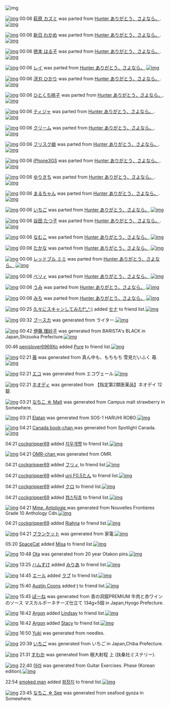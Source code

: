 ![img](http://gdrive-cdn.herokuapp.com/537b65a5bc09f0000721dda7/512px-barcode.png)

[![img](http://www.deviantsart.com/u2abdj.png)](http://www.barcodekanojo.com/kanojo/2252927/%E8%90%A9%E5%8E%9F%20%E3%82%AB%E3%82%BA%E3%83%9F) 00:06 [萩原 カズミ](http://www.barcodekanojo.com/kanojo/2252927/%E8%90%A9%E5%8E%9F%20%E3%82%AB%E3%82%BA%E3%83%9F) was parted from [Hunter  ありがとう、さよなら。](http://www.barcodekanojo.com/kanojo/2252927/%E8%90%A9%E5%8E%9F%20%E3%82%AB%E3%82%BA%E3%83%9F).[![img](http://www.deviantsart.com/2f00jb8.jpeg)](http://www.barcodekanojo.com/user/27903/Hunter%20%20%E3%81%82%E3%82%8A%E3%81%8C%E3%81%A8%E3%81%86%E3%80%81%E3%81%95%E3%82%88%E3%81%AA%E3%82%89%E3%80%82)

[![img](http://www.deviantsart.com/1p5qggs.png)](http://www.barcodekanojo.com/kanojo/2251392/%E6%96%B0%E6%97%A5%20%E3%82%8F%E3%81%8B%E3%82%81) 00:06 [新日 わかめ](http://www.barcodekanojo.com/kanojo/2251392/%E6%96%B0%E6%97%A5%20%E3%82%8F%E3%81%8B%E3%82%81) was parted from [Hunter  ありがとう、さよなら。](http://www.barcodekanojo.com/kanojo/2251392/%E6%96%B0%E6%97%A5%20%E3%82%8F%E3%81%8B%E3%82%81).[![img](http://www.deviantsart.com/2f00jb8.jpeg)](http://www.barcodekanojo.com/user/27903/Hunter%20%20%E3%81%82%E3%82%8A%E3%81%8C%E3%81%A8%E3%81%86%E3%80%81%E3%81%95%E3%82%88%E3%81%AA%E3%82%89%E3%80%82)

[![img](http://www.deviantsart.com/pr97ic.png)](http://www.barcodekanojo.com/kanojo/543599/%E5%BE%B3%E6%9C%AC%20%E3%81%AF%E3%82%8B%E5%AD%90) 00:06 [徳本 はる子](http://www.barcodekanojo.com/kanojo/543599/%E5%BE%B3%E6%9C%AC%20%E3%81%AF%E3%82%8B%E5%AD%90) was parted from [Hunter  ありがとう、さよなら。](http://www.barcodekanojo.com/kanojo/543599/%E5%BE%B3%E6%9C%AC%20%E3%81%AF%E3%82%8B%E5%AD%90).[![img](http://www.deviantsart.com/2f00jb8.jpeg)](http://www.barcodekanojo.com/user/27903/Hunter%20%20%E3%81%82%E3%82%8A%E3%81%8C%E3%81%A8%E3%81%86%E3%80%81%E3%81%95%E3%82%88%E3%81%AA%E3%82%89%E3%80%82)

[![img](http://www.deviantsart.com/1cch1ic.png)](http://www.barcodekanojo.com/kanojo/1252860/%E3%83%AC%E3%82%A4) 00:06 [レイ](http://www.barcodekanojo.com/kanojo/1252860/%E3%83%AC%E3%82%A4) was parted from [Hunter  ありがとう、さよなら。](http://www.barcodekanojo.com/kanojo/1252860/%E3%83%AC%E3%82%A4).[![img](http://www.deviantsart.com/2f00jb8.jpeg)](http://www.barcodekanojo.com/user/27903/Hunter%20%20%E3%81%82%E3%82%8A%E3%81%8C%E3%81%A8%E3%81%86%E3%80%81%E3%81%95%E3%82%88%E3%81%AA%E3%82%89%E3%80%82)

[![img](http://www.deviantsart.com/1gosl5v.png)](http://www.barcodekanojo.com/kanojo/528875/%E5%86%B4%E5%88%83%20%E3%81%B2%E3%81%8B%E3%82%8A) 00:06 [冴刃 ひかり](http://www.barcodekanojo.com/kanojo/528875/%E5%86%B4%E5%88%83%20%E3%81%B2%E3%81%8B%E3%82%8A) was parted from [Hunter  ありがとう、さよなら。](http://www.barcodekanojo.com/kanojo/528875/%E5%86%B4%E5%88%83%20%E3%81%B2%E3%81%8B%E3%82%8A).[![img](http://www.deviantsart.com/2f00jb8.jpeg)](http://www.barcodekanojo.com/user/27903/Hunter%20%20%E3%81%82%E3%82%8A%E3%81%8C%E3%81%A8%E3%81%86%E3%80%81%E3%81%95%E3%82%88%E3%81%AA%E3%82%89%E3%80%82)

[![img](http://www.deviantsart.com/3dv5h60.png)](http://www.barcodekanojo.com/kanojo/1264761/%E3%81%B2%E3%81%A8%E3%81%8F%E3%81%A1%E6%A1%83%E5%AD%90) 00:06 [ひとくち桃子](http://www.barcodekanojo.com/kanojo/1264761/%E3%81%B2%E3%81%A8%E3%81%8F%E3%81%A1%E6%A1%83%E5%AD%90) was parted from [Hunter  ありがとう、さよなら。](http://www.barcodekanojo.com/kanojo/1264761/%E3%81%B2%E3%81%A8%E3%81%8F%E3%81%A1%E6%A1%83%E5%AD%90).[![img](http://www.deviantsart.com/2f00jb8.jpeg)](http://www.barcodekanojo.com/user/27903/Hunter%20%20%E3%81%82%E3%82%8A%E3%81%8C%E3%81%A8%E3%81%86%E3%80%81%E3%81%95%E3%82%88%E3%81%AA%E3%82%89%E3%80%82)

[![img](http://www.deviantsart.com/5auufs.png)](http://www.barcodekanojo.com/kanojo/1049692/%E3%83%86%E3%82%A3%E3%82%B8%E3%83%A3) 00:06 [ティジャ](http://www.barcodekanojo.com/kanojo/1049692/%E3%83%86%E3%82%A3%E3%82%B8%E3%83%A3) was parted from [Hunter  ありがとう、さよなら。](http://www.barcodekanojo.com/kanojo/1049692/%E3%83%86%E3%82%A3%E3%82%B8%E3%83%A3).[![img](http://www.deviantsart.com/2f00jb8.jpeg)](http://www.barcodekanojo.com/user/27903/Hunter%20%20%E3%81%82%E3%82%8A%E3%81%8C%E3%81%A8%E3%81%86%E3%80%81%E3%81%95%E3%82%88%E3%81%AA%E3%82%89%E3%80%82)

[![img](http://www.deviantsart.com/351eksb.png)](http://www.barcodekanojo.com/kanojo/1323899/%E3%82%AF%E3%83%AA%E3%83%BC%E3%83%A0) 00:06 [クリーム](http://www.barcodekanojo.com/kanojo/1323899/%E3%82%AF%E3%83%AA%E3%83%BC%E3%83%A0) was parted from [Hunter  ありがとう、さよなら。](http://www.barcodekanojo.com/kanojo/1323899/%E3%82%AF%E3%83%AA%E3%83%BC%E3%83%A0).[![img](http://www.deviantsart.com/2f00jb8.jpeg)](http://www.barcodekanojo.com/user/27903/Hunter%20%20%E3%81%82%E3%82%8A%E3%81%8C%E3%81%A8%E3%81%86%E3%80%81%E3%81%95%E3%82%88%E3%81%AA%E3%82%89%E3%80%82)

[![img](http://www.deviantsart.com/1blqh3f.png)](http://www.barcodekanojo.com/kanojo/293/%E3%83%95%E3%83%AA%E3%82%B9%E3%82%AF%E5%A8%98) 00:06 [フリスク娘](http://www.barcodekanojo.com/kanojo/293/%E3%83%95%E3%83%AA%E3%82%B9%E3%82%AF%E5%A8%98) was parted from [Hunter  ありがとう、さよなら。](http://www.barcodekanojo.com/kanojo/293/%E3%83%95%E3%83%AA%E3%82%B9%E3%82%AF%E5%A8%98).[![img](http://www.deviantsart.com/2f00jb8.jpeg)](http://www.barcodekanojo.com/user/27903/Hunter%20%20%E3%81%82%E3%82%8A%E3%81%8C%E3%81%A8%E3%81%86%E3%80%81%E3%81%95%E3%82%88%E3%81%AA%E3%82%89%E3%80%82)

[![img](http://www.deviantsart.com/1d2eap8.png)](http://www.barcodekanojo.com/kanojo/417/iPhone3GS) 00:06 [iPhone3GS](http://www.barcodekanojo.com/kanojo/417/iPhone3GS) was parted from [Hunter  ありがとう、さよなら。](http://www.barcodekanojo.com/kanojo/417/iPhone3GS).[![img](http://www.deviantsart.com/2f00jb8.jpeg)](http://www.barcodekanojo.com/user/27903/Hunter%20%20%E3%81%82%E3%82%8A%E3%81%8C%E3%81%A8%E3%81%86%E3%80%81%E3%81%95%E3%82%88%E3%81%AA%E3%82%89%E3%80%82)

[![img](http://www.deviantsart.com/2661iko.png)](http://www.barcodekanojo.com/kanojo/439/%E3%82%86%E3%82%8A%E3%81%8D%E3%81%A1) 00:06 [ゆりきち](http://www.barcodekanojo.com/kanojo/439/%E3%82%86%E3%82%8A%E3%81%8D%E3%81%A1) was parted from [Hunter  ありがとう、さよなら。](http://www.barcodekanojo.com/kanojo/439/%E3%82%86%E3%82%8A%E3%81%8D%E3%81%A1).[![img](http://www.deviantsart.com/2f00jb8.jpeg)](http://www.barcodekanojo.com/user/27903/Hunter%20%20%E3%81%82%E3%82%8A%E3%81%8C%E3%81%A8%E3%81%86%E3%80%81%E3%81%95%E3%82%88%E3%81%AA%E3%82%89%E3%80%82)

[![img](http://www.deviantsart.com/25fvhom.png)](http://www.barcodekanojo.com/kanojo/2257072/%E3%81%BE%E3%82%8B%E3%81%A1%E3%82%83%E3%82%93) 00:06 [まるちゃん](http://www.barcodekanojo.com/kanojo/2257072/%E3%81%BE%E3%82%8B%E3%81%A1%E3%82%83%E3%82%93) was parted from [Hunter  ありがとう、さよなら。](http://www.barcodekanojo.com/kanojo/2257072/%E3%81%BE%E3%82%8B%E3%81%A1%E3%82%83%E3%82%93).[![img](http://www.deviantsart.com/2f00jb8.jpeg)](http://www.barcodekanojo.com/user/27903/Hunter%20%20%E3%81%82%E3%82%8A%E3%81%8C%E3%81%A8%E3%81%86%E3%80%81%E3%81%95%E3%82%88%E3%81%AA%E3%82%89%E3%80%82)

[![img](http://www.deviantsart.com/2j657tb.png)](http://www.barcodekanojo.com/kanojo/2321235/%E3%81%84%E3%81%A1%E3%81%94) 00:06 [いちご](http://www.barcodekanojo.com/kanojo/2321235/%E3%81%84%E3%81%A1%E3%81%94) was parted from [Hunter  ありがとう、さよなら。](http://www.barcodekanojo.com/kanojo/2321235/%E3%81%84%E3%81%A1%E3%81%94).[![img](http://www.deviantsart.com/2f00jb8.jpeg)](http://www.barcodekanojo.com/user/27903/Hunter%20%20%E3%81%82%E3%82%8A%E3%81%8C%E3%81%A8%E3%81%86%E3%80%81%E3%81%95%E3%82%88%E3%81%AA%E3%82%89%E3%80%82)

[![img](http://www.deviantsart.com/1l6r9k9.png)](http://www.barcodekanojo.com/kanojo/2317625/%E8%B0%B7%E7%94%B0%20%E3%81%9F%E3%81%A4%E5%AD%90) 00:06 [谷田 たつ子](http://www.barcodekanojo.com/kanojo/2317625/%E8%B0%B7%E7%94%B0%20%E3%81%9F%E3%81%A4%E5%AD%90) was parted from [Hunter  ありがとう、さよなら。](http://www.barcodekanojo.com/kanojo/2317625/%E8%B0%B7%E7%94%B0%20%E3%81%9F%E3%81%A4%E5%AD%90).[![img](http://www.deviantsart.com/2f00jb8.jpeg)](http://www.barcodekanojo.com/user/27903/Hunter%20%20%E3%81%82%E3%82%8A%E3%81%8C%E3%81%A8%E3%81%86%E3%80%81%E3%81%95%E3%82%88%E3%81%AA%E3%82%89%E3%80%82)

[![img](http://www.deviantsart.com/3s757b6.png)](http://www.barcodekanojo.com/kanojo/2310848/%E3%81%AA%E3%82%80%E3%81%93) 00:06 [なむこ](http://www.barcodekanojo.com/kanojo/2310848/%E3%81%AA%E3%82%80%E3%81%93) was parted from [Hunter  ありがとう、さよなら。](http://www.barcodekanojo.com/kanojo/2310848/%E3%81%AA%E3%82%80%E3%81%93).[![img](http://www.deviantsart.com/2f00jb8.jpeg)](http://www.barcodekanojo.com/user/27903/Hunter%20%20%E3%81%82%E3%82%8A%E3%81%8C%E3%81%A8%E3%81%86%E3%80%81%E3%81%95%E3%82%88%E3%81%AA%E3%82%89%E3%80%82)

[![img](http://www.deviantsart.com/2siuta2.png)](http://www.barcodekanojo.com/kanojo/2259095/%E3%81%9F%E3%81%8B%E3%81%AA) 00:06 [たかな](http://www.barcodekanojo.com/kanojo/2259095/%E3%81%9F%E3%81%8B%E3%81%AA) was parted from [Hunter  ありがとう、さよなら。](http://www.barcodekanojo.com/kanojo/2259095/%E3%81%9F%E3%81%8B%E3%81%AA).[![img](http://www.deviantsart.com/2f00jb8.jpeg)](http://www.barcodekanojo.com/user/27903/Hunter%20%20%E3%81%82%E3%82%8A%E3%81%8C%E3%81%A8%E3%81%86%E3%80%81%E3%81%95%E3%82%88%E3%81%AA%E3%82%89%E3%80%82)

[![img](http://www.deviantsart.com/2caaam7.png)](http://www.barcodekanojo.com/kanojo/3071523/%E3%83%AC%E3%83%83%E3%83%89%E3%83%96%E3%83%AB%20%E3%83%9F%E3%83%9F) 00:06 [レッドブル ミミ](http://www.barcodekanojo.com/kanojo/3071523/%E3%83%AC%E3%83%83%E3%83%89%E3%83%96%E3%83%AB%20%E3%83%9F%E3%83%9F) was parted from [Hunter  ありがとう、さよなら。](http://www.barcodekanojo.com/kanojo/3071523/%E3%83%AC%E3%83%83%E3%83%89%E3%83%96%E3%83%AB%20%E3%83%9F%E3%83%9F).[![img](http://www.deviantsart.com/2f00jb8.jpeg)](http://www.barcodekanojo.com/user/27903/Hunter%20%20%E3%81%82%E3%82%8A%E3%81%8C%E3%81%A8%E3%81%86%E3%80%81%E3%81%95%E3%82%88%E3%81%AA%E3%82%89%E3%80%82)

[![img](http://www.deviantsart.com/3j126dd.png)](http://www.barcodekanojo.com/kanojo/3072925/%E3%83%99%E3%83%AA%E3%82%A3) 00:06 [ベリィ](http://www.barcodekanojo.com/kanojo/3072925/%E3%83%99%E3%83%AA%E3%82%A3) was parted from [Hunter  ありがとう、さよなら。](http://www.barcodekanojo.com/kanojo/3072925/%E3%83%99%E3%83%AA%E3%82%A3).[![img](http://www.deviantsart.com/2f00jb8.jpeg)](http://www.barcodekanojo.com/user/27903/Hunter%20%20%E3%81%82%E3%82%8A%E3%81%8C%E3%81%A8%E3%81%86%E3%80%81%E3%81%95%E3%82%88%E3%81%AA%E3%82%89%E3%80%82)

[![img](http://www.deviantsart.com/3jul961.png)](http://www.barcodekanojo.com/kanojo/3067137/%E3%81%86%E3%81%BF) 00:06 [うみ](http://www.barcodekanojo.com/kanojo/3067137/%E3%81%86%E3%81%BF) was parted from [Hunter  ありがとう、さよなら。](http://www.barcodekanojo.com/kanojo/3067137/%E3%81%86%E3%81%BF).[![img](http://www.deviantsart.com/2f00jb8.jpeg)](http://www.barcodekanojo.com/user/27903/Hunter%20%20%E3%81%82%E3%82%8A%E3%81%8C%E3%81%A8%E3%81%86%E3%80%81%E3%81%95%E3%82%88%E3%81%AA%E3%82%89%E3%80%82)

[![img](http://www.deviantsart.com/26l4319.png)](http://www.barcodekanojo.com/kanojo/3083888/%E3%81%BF%E3%81%A1) 00:06 [みち](http://www.barcodekanojo.com/kanojo/3083888/%E3%81%BF%E3%81%A1) was parted from [Hunter  ありがとう、さよなら。](http://www.barcodekanojo.com/kanojo/3083888/%E3%81%BF%E3%81%A1).[![img](http://www.deviantsart.com/2f00jb8.jpeg)](http://www.barcodekanojo.com/user/27903/Hunter%20%20%E3%81%82%E3%82%8A%E3%81%8C%E3%81%A8%E3%81%86%E3%80%81%E3%81%95%E3%82%88%E3%81%AA%E3%82%89%E3%80%82)

[![img](http://www.deviantsart.com/2deh5cl.jpeg)](http://www.barcodekanojo.com/user/309843/%E4%B9%85%E3%80%85%E3%81%AB%E3%82%B9%E3%82%AD%E3%83%A3%E3%83%B3%E3%81%97%E3%81%A6%E3%81%BF%E3%81%9Ff%5E_%5E%3B%29) 00:25 [久々にスキャンしてみたf^_^;)](http://www.barcodekanojo.com/user/309843/%E4%B9%85%E3%80%85%E3%81%AB%E3%82%B9%E3%82%AD%E3%83%A3%E3%83%B3%E3%81%97%E3%81%A6%E3%81%BF%E3%81%9Ff%5E_%5E%3B%29) added [セナ](http://www.barcodekanojo.com/kanojo/2211904/%E3%82%BB%E3%83%8A) to friend list.[![img](http://www.deviantsart.com/lo35mc.png)](http://www.barcodekanojo.com/kanojo/2211904/%E3%82%BB%E3%83%8A)

[![img](http://www.deviantsart.com/1o1g1he.png)](http://www.barcodekanojo.com/kanojo/3192455/%E3%83%96%E3%83%BC%E3%82%B9%E3%82%AB) 00:32 [ブースカ](http://www.barcodekanojo.com/kanojo/3192455/%E3%83%96%E3%83%BC%E3%82%B9%E3%82%AB) was generated from ライター.[![img](http://www.deviantsart.com/4hg6s0.jpeg)](http://www.barcodekanojo.com/product_images/barcode/6017778/1423236685/50x50x,PE3,P83,PA9,PE3,P82,PA4,PE3,P82,PBF,PE3,P83,PBC.jpg,qw=88,ah=88.pagespeed.ic.vixKdybo0d.jpg)

[![img](http://www.deviantsart.com/1c74o4o.png)](http://www.barcodekanojo.com/kanojo/3192456/%E4%BC%8A%E8%97%A4%20%E7%90%86%E7%B4%97%E5%AD%90) 00:42 [伊藤 理紗子](http://www.barcodekanojo.com/kanojo/3192456/%E4%BC%8A%E8%97%A4%20%E7%90%86%E7%B4%97%E5%AD%90) was generated from BARISTA's BLACK in Japan,Shizuoka Prefecture.[![img](http://www.deviantsart.com/3bsm0qe.jpeg)](http://www.barcodekanojo.com/product_images/barcode/5944797/1412902238/50x50x,PE4,PBC,P8A,PE8,P97,PA4,PE5,P9C,P92,P20,PE3,P82,PBF,PE3,P83,PAA,PE3,P83,PBC,PE3,P82,PBA,PE3,P82,PB3,PE3,P83,PBC,PE3,P83,P92,PE3,P83,PBC,P20,PE3,P83,P90,PE3,P83,PAA,PE3,P82,PB9,PE3,P82,PBF,PE3,P82,PBA,PE3,P83,P96,PE3,P83,PA9,PE3,P83,P83,PE3,P82,PAF,P20,PE3,P83,P9C,PE3,P83,P88,PE3,P83,PAB,PE7,PBC,PB6390ml,PC3,P9724,PE6,P9C,PAC,PE5,P85,PA5,PE3,P80,P90,PC3,P972,PE3,P82,PB1,PE3,P83,PBC,PE3,P82,PB9,P3A,PE5,P90,P88,PE8,PA8,P8848,PE6,P9C,PAC,PE5,P85,PA5.jpg,qw=88,ah=88.pagespeed.ic.hrPwB-NcW6.jpg)

00:46 [penislover6969Xo](http://www.barcodekanojo.com/user/450335/penislover6969Xo) added [Pure](http://www.barcodekanojo.com/kanojo/2160027/Pure) to friend list.[![img](http://www.deviantsart.com/mjt5me.png)](http://www.barcodekanojo.com/kanojo/2160027/Pure)

[![img](http://www.deviantsart.com/20q9te5.png)](http://www.barcodekanojo.com/kanojo/3192457/%E8%8B%BA) 02:21 [苺](http://www.barcodekanojo.com/kanojo/3192457/%E8%8B%BA) was generated from 真ん中も、もちもち 雪見だいふく 苺.[![img](http://www.deviantsart.com/3vkqi16.jpeg)](http://www.barcodekanojo.com/product_images/barcode/6017780/1423241048/50x50x,PE7,P9C,P9F,PE3,P82,P93,PE4,PB8,PAD,PE3,P82,P82,PE3,P80,P81,PE3,P82,P82,PE3,P81,PA1,PE3,P82,P82,PE3,P81,PA1,P20,PE9,P9B,PAA,PE8,PA6,P8B,PE3,P81,PA0,PE3,P81,P84,PE3,P81,PB5,PE3,P81,P8F,P20,PE8,P8B,PBA.jpg,qw=88,ah=88.pagespeed.ic.o3zStqTGnT.jpg)

[![img](http://www.deviantsart.com/22khibo.png)](http://www.barcodekanojo.com/kanojo/3192458/%E3%82%A8%E3%82%B3) 02:21 [エコ](http://www.barcodekanojo.com/kanojo/3192458/%E3%82%A8%E3%82%B3) was generated from エコヴェール.[![img](http://www.deviantsart.com/6c7sdq.jpeg)](http://www.barcodekanojo.com/product_images/barcode/2661663/1308069175/50x50x,PE3,P82,PA8,PE3,P82,PB3,PE3,P83,P99,PE3,P83,PBC,PE3,P83,PAB,P20,PE9,PA3,P9F,PE5,P99,PA8,PE7,P94,PA8,PE6,PB4,P97,PE5,P89,PA4,PE3,P82,PAB,PE3,P83,PA2,PE3,P83,P9F,PE3,P83,PBC,PE3,P83,PAB.jpg,qw=88,ah=88.pagespeed.ic.UgW2d9hnWJ.jpg)

[![img](http://www.deviantsart.com/chdsc2.png)](http://www.barcodekanojo.com/kanojo/3192459/%E3%83%8D%E3%82%AA%E3%83%87%E3%82%A3) 02:21 [ネオディ](http://www.barcodekanojo.com/kanojo/3192459/%E3%83%8D%E3%82%AA%E3%83%87%E3%82%A3) was generated from 【指定第2類医薬品】ネオデイ 12錠.

[![img](http://www.deviantsart.com/3523mid.png)](http://www.barcodekanojo.com/kanojo/3192460/%E3%81%AA%E3%81%A1%E3%81%93%20%E2%98%86%20Malt) 03:21 [なちこ ☆ Malt](http://www.barcodekanojo.com/kanojo/3192460/%E3%81%AA%E3%81%A1%E3%81%93%20%E2%98%86%20Malt) was generated from Campus malt strawberry in Somewhere.

[![img](http://www.deviantsart.com/dhk0gu.png)](http://www.barcodekanojo.com/kanojo/3192461/Elatan) 03:21 [Elatan](http://www.barcodekanojo.com/kanojo/3192461/Elatan) was generated from SOS-1 HARUHI ROBO.[![img](http://www.deviantsart.com/2ikgnrl.jpeg)](http://www.barcodekanojo.com/product_images/barcode/6017782/1423245639/50x50xSOS-1,P20HARUHI,P20ROBO.jpg,qw=88,ah=88.pagespeed.ic.BDO0b9pWId.jpg)

[![img](http://www.deviantsart.com/q1jcbo.png)](http://www.barcodekanojo.com/kanojo/3192462/Canada%20book-chan%20) 04:21 [Canada book-chan ](http://www.barcodekanojo.com/kanojo/3192462/Canada%20book-chan%20) was generated from Spotlight Canada.[![img](http://www.deviantsart.com/v5ubs4.jpeg)](http://www.barcodekanojo.com/product_images/barcode/6017783/1423249293/50x50xSpotlight,P20Canada.jpg,qw=88,ah=88.pagespeed.ic.Xh4FoKB7I_.jpg)

04:21 [cockgripper69](http://www.barcodekanojo.com/user/382629/cockgripper69) added [지우개쨩](http://www.barcodekanojo.com/kanojo/551107/%EC%A7%80%EC%9A%B0%EA%B0%9C%EC%A8%A9) to friend list.[![img](http://www.deviantsart.com/i5dokm.png)](http://www.barcodekanojo.com/kanojo/551107/%EC%A7%80%EC%9A%B0%EA%B0%9C%EC%A8%A9)

[![img](http://www.deviantsart.com/1i1fsfb.png)](http://www.barcodekanojo.com/kanojo/3192463/OMR-chan%20) 04:21 [OMR-chan ](http://www.barcodekanojo.com/kanojo/3192463/OMR-chan%20) was generated from OMR.

04:21 [cockgripper69](http://www.barcodekanojo.com/user/382629/cockgripper69) added [フリィ](http://www.barcodekanojo.com/kanojo/2817413/%E3%83%95%E3%83%AA%E3%82%A3) to friend list.[![img](http://www.deviantsart.com/goq190.png)](http://www.barcodekanojo.com/kanojo/2817413/%E3%83%95%E3%83%AA%E3%82%A3)

04:21 [cockgripper69](http://www.barcodekanojo.com/user/382629/cockgripper69) added [uni F0.5たん](http://www.barcodekanojo.com/kanojo/87437/uni%20F0.5%E3%81%9F%E3%82%93) to friend list.[![img](http://www.deviantsart.com/rgttk5.png)](http://www.barcodekanojo.com/kanojo/87437/uni%20F0.5%E3%81%9F%E3%82%93)

04:21 [cockgripper69](http://www.barcodekanojo.com/user/382629/cockgripper69) added [クロ](http://www.barcodekanojo.com/kanojo/1013465/%E3%82%AF%E3%83%AD) to friend list.[![img](http://www.deviantsart.com/1iqpjci.png)](http://www.barcodekanojo.com/kanojo/1013465/%E3%82%AF%E3%83%AD)

04:21 [cockgripper69](http://www.barcodekanojo.com/user/382629/cockgripper69) added [챕스틱츄](http://www.barcodekanojo.com/kanojo/2598233/%EC%B1%95%EC%8A%A4%ED%8B%B1%EC%B8%84) to friend list.[![img](http://www.deviantsart.com/3hs93n7.png)](http://www.barcodekanojo.com/kanojo/2598233/%EC%B1%95%EC%8A%A4%ED%8B%B1%EC%B8%84)

[![img](http://www.deviantsart.com/1l1cofd.png)](http://www.barcodekanojo.com/kanojo/3192464/Mme.%20Antologie%20) 04:21 [Mme. Antologie ](http://www.barcodekanojo.com/kanojo/3192464/Mme.%20Antologie%20) was generated from Nouvelles Frontieres Grade 10 Anthology Cdn.[![img](http://www.deviantsart.com/23mr3h1.jpeg)](http://www.barcodekanojo.com/product_images/barcode/6017790/1423249809/50x50xNouvelles,P20Frontieres,P20Grade,P2010,P20Anthology,P20Cdn.jpg,qw=88,ah=88.pagespeed.ic.liOU7InBAp.jpg)

04:21 [cockgripper69](http://www.barcodekanojo.com/user/382629/cockgripper69) added [Riahna](http://www.barcodekanojo.com/kanojo/790372/Riahna) to friend list.[![img](http://www.deviantsart.com/11ie0bv.png)](http://www.barcodekanojo.com/kanojo/790372/Riahna)

[![img](http://www.deviantsart.com/20cclfe.png)](http://www.barcodekanojo.com/kanojo/3192465/%E3%83%96%E3%83%A9%E3%83%B3%E3%82%B1%E3%83%83%E3%83%88) 04:21 [ブランケット](http://www.barcodekanojo.com/kanojo/3192465/%E3%83%96%E3%83%A9%E3%83%B3%E3%82%B1%E3%83%83%E3%83%88) was generated from 家電.[![img](http://www.deviantsart.com/lj4cvg.jpeg)](http://www.barcodekanojo.com/product_images/barcode/6017792/1423250000/50x50x,PE5,PAE,PB6,PE9,P9B,PBB.jpg,qw=88,ah=88.pagespeed.ic.J10cFy3esy.jpg)

05:20 [SpaceCat](http://www.barcodekanojo.com/user/500060/SpaceCat) added [Misa](http://www.barcodekanojo.com/kanojo/2328157/Misa) to friend list.[![img](http://www.deviantsart.com/132cn4q.png)](http://www.barcodekanojo.com/kanojo/2328157/Misa)

[![img](http://www.deviantsart.com/1hbd9n.png)](http://www.barcodekanojo.com/kanojo/3192466/Ota) 10:48 [Ota](http://www.barcodekanojo.com/kanojo/3192466/Ota) was generated from 20 year Otakon pins.[![img](http://www.deviantsart.com/3mihbb6.jpeg)](http://www.barcodekanojo.com/product_images/barcode/6017794/1423273642/50x50x20,P20year,P20Otakon,P20pins.jpg,qw=88,ah=88.pagespeed.ic.qH9XoOVMh6.jpg)

[![img](http://www.deviantsart.com/3ueb4vl.jpeg)](http://www.barcodekanojo.com/user/31615/%E3%83%8F%E3%83%A0%E3%81%99%E3%81%91) 13:25 [ハムすけ](http://www.barcodekanojo.com/user/31615/%E3%83%8F%E3%83%A0%E3%81%99%E3%81%91) added [みりあ](http://www.barcodekanojo.com/kanojo/201875/%E3%81%BF%E3%82%8A%E3%81%82) to friend list.[![img](http://www.deviantsart.com/331tg6j.png)](http://www.barcodekanojo.com/kanojo/201875/%E3%81%BF%E3%82%8A%E3%81%82)

[![img](http://www.deviantsart.com/1kim5bi.jpeg)](http://www.barcodekanojo.com/user/500062/%E3%82%A8%E3%83%BC%E3%83%AB) 14:45 [エール](http://www.barcodekanojo.com/user/500062/%E3%82%A8%E3%83%BC%E3%83%AB) added [ラブ](http://www.barcodekanojo.com/kanojo/1044819/%E3%83%A9%E3%83%96) to friend list.[![img](http://www.deviantsart.com/37ruuu6.png)](http://www.barcodekanojo.com/kanojo/1044819/%E3%83%A9%E3%83%96)

[![img](http://www.deviantsart.com/3kj2pal.jpeg)](http://www.barcodekanojo.com/user/378317/Austin%20Coons) 15:40 [Austin Coons](http://www.barcodekanojo.com/user/378317/Austin%20Coons) added [t](http://www.barcodekanojo.com/kanojo/3186972/t) to friend list.[![img](http://www.deviantsart.com/2l1ea4p.png)](http://www.barcodekanojo.com/kanojo/3186972/t)

[![img](http://www.deviantsart.com/3n94gsa.png)](http://www.barcodekanojo.com/kanojo/3192467/%E3%81%BD%E3%83%BC%E3%81%AD) 15:45 [ぽーね](http://www.barcodekanojo.com/kanojo/3192467/%E3%81%BD%E3%83%BC%E3%81%AD) was generated from 青の洞窟PREMIUM 牛肉と赤ワインのソース マスカルポーネチーズ仕立て 134g×5個 in Japan,Hyogo Prefecture.

[![img](http://www.deviantsart.com/bfb3v3.jpeg)](http://www.barcodekanojo.com/user/499844/Argon) 16:42 [Argon](http://www.barcodekanojo.com/user/499844/Argon) added [Lindsay](http://www.barcodekanojo.com/kanojo/2929670/Lindsay) to friend list.[![img](http://www.deviantsart.com/1b1nv1v.png)](http://www.barcodekanojo.com/kanojo/2929670/Lindsay)

[![img](http://www.deviantsart.com/bfb3v3.jpeg)](http://www.barcodekanojo.com/user/499844/Argon) 16:42 [Argon](http://www.barcodekanojo.com/user/499844/Argon) added [Stacy](http://www.barcodekanojo.com/kanojo/3005916/Stacy) to friend list.[![img](http://www.deviantsart.com/18jkodk.png)](http://www.barcodekanojo.com/kanojo/3005916/Stacy)

[![img](http://www.deviantsart.com/3je3rqh.png)](http://www.barcodekanojo.com/kanojo/3192468/Yuki) 16:50 [Yuki](http://www.barcodekanojo.com/kanojo/3192468/Yuki) was generated from needles.

[![img](http://www.deviantsart.com/1u5ia59.png)](http://www.barcodekanojo.com/kanojo/3192469/%E3%81%84%E3%81%A1%E3%81%94) 20:39 [いちご](http://www.barcodekanojo.com/kanojo/3192469/%E3%81%84%E3%81%A1%E3%81%94) was generated from いちご in Japan,Chiba Prefecture.

[![img](http://www.deviantsart.com/oj5l3l.png)](http://www.barcodekanojo.com/kanojo/3192470/%E3%81%99%E3%82%8F%E3%81%8B) 21:31 [すわか](http://www.barcodekanojo.com/kanojo/3192470/%E3%81%99%E3%82%8F%E3%81%8B) was generated from 極大射程 上 (扶桑社ミステリー).

[![img](http://www.deviantsart.com/1eolvri.png)](http://www.barcodekanojo.com/kanojo/3192471/%EC%95%84%EB%9D%BC) 22:40 [아라](http://www.barcodekanojo.com/kanojo/3192471/%EC%95%84%EB%9D%BC) was generated from Guitar Exercises. Phase (Korean edition).[![img](http://www.deviantsart.com/2klo4lb.jpeg)](http://www.barcodekanojo.com/product_images/barcode/6017804/1423316363/Guitar%20Exercises.%20Phase%20%28Korean%20edition%29.jpg)

22:54 [smoked man](http://www.barcodekanojo.com/user/500069/smoked%20man) added [화장지](http://www.barcodekanojo.com/kanojo/2385524/%ED%99%94%EC%9E%A5%EC%A7%80) to friend list.[![img](http://www.deviantsart.com/3ahsn0l.png)](http://www.barcodekanojo.com/kanojo/2385524/%ED%99%94%EC%9E%A5%EC%A7%80)

[![img](http://www.deviantsart.com/db4lp9.png)](http://www.barcodekanojo.com/kanojo/3192472/%E3%81%AA%E3%81%A1%E3%81%93%20%E2%98%86%20See) 23:45 [なちこ ☆ See](http://www.barcodekanojo.com/kanojo/3192472/%E3%81%AA%E3%81%A1%E3%81%93%20%E2%98%86%20See) was generated from seafood gyoza in Somewhere.

